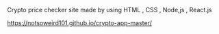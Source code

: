 Crypto price checker site made by using HTML , CSS , Node,js , React.js 

https://notsoweird101.github.io/crypto-app-master/
